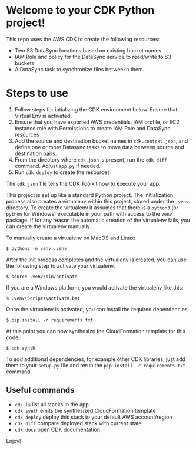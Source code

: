 
# Welcome to your CDK Python project!

This repo uses the AWS CDK to create the following resources:
- Two S3 DataSync locations based on existing bucket names
- IAM Role and policy for the DataSync service to read/write to S3 buckets
- A DataSync task to synchronize files betweekn them.

# Steps to use
1. Follow steps for intializing the CDK environment below. Ensure that Virtual Env is activated.
2. Ensure that you have exported AWS credentials, IAM profile, or EC2 instance role with Permissions to create IAM Role and DataSync resources
3. Add the source and destination bucket names in `cdk.context.json`, and define one or more Datasync tasks to move data between source and destination pairs.
4. From the directory where `cdk.json` is present, run the `cdk diff` command. Adjust `app.py` if needed.
5. Run `cdk deploy` to create the resources


The `cdk.json` file tells the CDK Toolkit how to execute your app.

This project is set up like a standard Python project.  The initialization
process also creates a virtualenv within this project, stored under the `.venv`
directory.  To create the virtualenv it assumes that there is a `python3`
(or `python` for Windows) executable in your path with access to the `venv`
package. If for any reason the automatic creation of the virtualenv fails,
you can create the virtualenv manually.

To manually create a virtualenv on MacOS and Linux:

```
$ python3 -m venv .venv
```

After the init process completes and the virtualenv is created, you can use the following
step to activate your virtualenv.

```
$ source .venv/bin/activate
```

If you are a Windows platform, you would activate the virtualenv like this:

```
% .venv\Scripts\activate.bat
```

Once the virtualenv is activated, you can install the required dependencies.

```
$ pip install -r requirements.txt
```

At this point you can now synthesize the CloudFormation template for this code.

```
$ cdk synth
```

To add additional dependencies, for example other CDK libraries, just add
them to your `setup.py` file and rerun the `pip install -r requirements.txt`
command.

## Useful commands

 * `cdk ls`          list all stacks in the app
 * `cdk synth`       emits the synthesized CloudFormation template
 * `cdk deploy`      deploy this stack to your default AWS account/region
 * `cdk diff`        compare deployed stack with current state
 * `cdk docs`        open CDK documentation

Enjoy!
